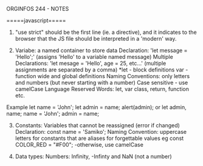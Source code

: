 ORGINFOS 244 - NOTES

=====javascript=====
1. "use strict" should be the first line (ie. a directive), and it indicates to the browser that the JS file should be interpreted in a 'modern' way.

2. Variabe: a named container to store data
Declaration: 'let message = 'Hello';' (assigns 'Hello' to a variable named message)
Multiple Declarations: 'let mesage = 'Hello', age = 25, etc...' (multiple assignments are separated by a comma)
    *let - block definitions 
    var - function wide and global definitions 
Naming Conventions: only letters and numbers (but never starting with a number)
Case sensitive - use camelCase
Language Reserved Words: let, var class, return, function etc.

Example
let name = 'John';
let admin = name;
alert(admin);
    or
let admin, name;
name = 'John';
admin = name; 

3. Constants: Variables that cannot be reassigned (error if changed)
Declaration: const name = 'Samiko';
Naming Convention: uppercase letters for constants that are aliases for forgettable values
eg const COLOR_RED = "#F00";
-otherwise, use camelCase

4. Data types: 
Numbers: Infinity, -Infinty and NaN (not a number)